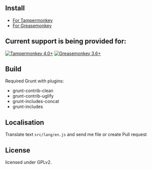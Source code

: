 ## Install
- [For Tampermonkey](https://raw.githubusercontent.com/BoberMod/SteamWebTools/master/release/steamwebtools.tm.user.js)
- [For Greasemonkey](https://raw.githubusercontent.com/BoberMod/SteamWebTools/master/release/steamwebtools.gm.user.js)

## Current support is being provided for:  
[![Tampermonkey 4.0+](https://img.shields.io/badge/Tampermonkey-4.0%2B-green.svg)](https://tampermonkey.net/)
[![Greasemonkey 3.6+](https://img.shields.io/badge/Greasemonkey-3.6%2B-green.svg)](http://www.greasespot.net/)


## Build
Required Grunt with plugins:
- grunt-contrib-clean
- grunt-contrib-uglify
- grunt-includes-concat
- grunt-includes

## Localisation
Translate text `src/lang/en.js` and send me file or create Pull request

## License
licensed under GPLv2.